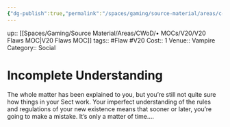 ```yaml
---
{"dg-publish":true,"permalink":"/spaces/gaming/source-material/areas/c-wo-d/genre/vampire/v20/merits-and-flaws/incomplete-understanding/","dgHomeLink":true,"dgPassFrontmatter":true}
---
```


up:: [[Spaces/Gaming/Source Material/Areas/CWoD/• MOCs/V20/V20 Flaws MOC|V20 Flaws MOC]]
tags:: #Flaw #V20 
Cost:: 1
Venue:: Vampire
Category:: Social
# Incomplete Understanding
The whole matter has been explained to you, but
you’re still not quite sure how things in your Sect work.
Your imperfect understanding of the rules and regulations
of your new existence means that sooner or later,
you’re going to make a mistake. It’s only a matter of
time….